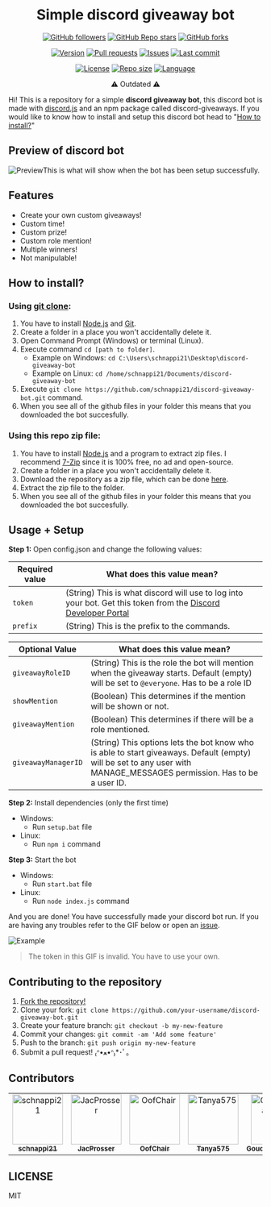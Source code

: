 <div align="center">
<h1 align="center">Simple discord giveaway bot</h1> 

[![GitHub followers](https://img.shields.io/github/followers/schnappi21)](https://github.com/schnappi21) [![GitHub Repo stars](https://img.shields.io/github/stars/schnappi21/discord-giveaway-bot)](https://github.com/schnappi21/discord-giveaway-bot/stargazers) [![GitHub forks](https://img.shields.io/github/forks/schnappi21/discord-giveaway-bot)](https://github.com/schnappi21/discord-giveaway-bot/network/members)

[![Version](https://shields.io/github/package-json/v/schnappi21/discord-giveaway-bot)](https://github.com/schnappi21/discord-giveaway-bot/blob/master/package.json) [![Pull requests](https://img.shields.io/github/issues-pr/schnappi21/discord-giveaway-bot)](https://github.com/schnappi21/discord-giveaway-bot/pulls) [![Issues](https://img.shields.io/github/issues-raw/schnappi21/discord-giveaway-bot)](https://github.com/schnappi21/discord-giveaway-bot/issues) [![Last commit](https://img.shields.io/github/last-commit/schnappi21/discord-giveaway-bot)](https://github.com/schnappi21/discord-giveaway-bot/commits/master)

[![License](https://img.shields.io/github/license/schnappi21/discord-giveaway-bot)](https://github.com/schnappi21/discord-giveaway-bot/blob/master/LICENSE) [![Repo size](https://img.shields.io/github/repo-size/schnappi21/discord-giveaway-bot)](https://github.com/schnappi21/discord-giveaway-bot) [![Language](https://img.shields.io/github/languages/top/schnappi21/discord-giveaway-bot)](https://github.com/schnappi21/discord-giveaway-bot/search?l=JavaScript) 


⚠️ Outdated ⚠️

</div>

Hi! This is a repository for a simple **discord giveaway bot**, this discord bot is made with [discord.js](https://discord.js.org/) and an npm package called discord-giveaways. If you would like to know how to install and setup this discord bot head to "[How to install?](#how-to-install)"

## Preview of discord bot
![Preview](https://i.imgur.com/2FYo4T1.png)This is what will show when the bot has been setup successfully.

## Features
* Create your own custom giveaways!
* Custom time!
* Custom prize!
* Custom role mention!
* Multiple winners!
* Not manipulable!

## How to install?

### Using [git clone](https://git-scm.com/docs/git-clone):
1. You have to install [Node.js](https://nodejs.org/en/download/) and [Git](https://git-scm.com/downloads).
2. Create a folder in a place you won't accidentally delete it.
3. Open Command Prompt (Windows) or terminal (Linux).
4. Execute command `cd [path to folder]`.
	- Example on Windows: `cd C:\Users\schnappi21\Desktop\discord-giveaway-bot`
	- Example on Linux: `cd /home/schnappi21/Documents/discord-giveaway-bot`
6. Execute `git clone https://github.com/schnappi21/discord-giveaway-bot.git` command.
7. When you see all of the github files in your folder this means that you downloaded the bot succesfully.

### Using this repo zip file:
1. You have to install [Node.js](https://nodejs.org/en/download/) and a program to extract zip files. I recommend [7-Zip](https://www.7-zip.org/) since it is 100% free, no ad and open-source.
2. Create a folder in a place you won't accidentally delete it.
3. Download the repository as a zip file, which can be done [here](https://github.com/0rso/discord-giveaway-bot/archive/refs/heads/master.zip).
4. Extract the zip file to the folder.
5. When you see all of the github files in your folder this means that you downloaded the bot succesfully.


## Usage + Setup

**Step 1:** Open config.json and change the following values:

| Required value | What does this value mean? |
| --- | --- |
| `token` | (String) This is what discord will use to log into your bot. Get this token from the [Discord Developer Portal](https://discord.com/developers/applications) |
| `prefix` | (String) This is the prefix to the commands. |

| Optional Value | What does this value mean? |
| --- | --- |
| `giveawayRoleID` | (String) This is the role the bot will mention when the giveaway starts. Default (empty) will be set to `@everyone`. Has to be a role ID |
| `showMention` | (Boolean) This determines if the mention will be shown or not. |
| `giveawayMention` | (Boolean) This determines if there will be a role mentioned. |
| `giveawayManagerID` | (String) This options lets the bot know who is able to start giveaways. Default (empty) will be set to any user with MANAGE_MESSAGES permission. Has to be a user ID. |

**Step 2:** Install dependencies (only the first time)
- Windows:
  - Run `setup.bat` file
- Linux:
  - Run `npm i` command

**Step 3:** Start the bot
- Windows:
  - Run `start.bat` file
- Linux:
  - Run `node index.js` command

And you are done! You have successfully made your discord bot run. If you are having any troubles refer to the GIF below or open an [issue](https://github.com/schnappi21/discord-giveaway-bot/issues/new).

![Example](https://user-images.githubusercontent.com/48368615/120048766-de352780-c00f-11eb-882e-b69e45e96c64.gif)
> The token in this GIF is invalid. You have to use your own.

## Contributing to the repository

1. [Fork the repository!](https://github.com/schnappi21/discord-giveaway-bot/fork)
2. Clone your fork: `git clone https://github.com/your-username/discord-giveaway-bot.git`
3. Create your feature branch: `git checkout -b my-new-feature`
4. Commit your changes: `git commit -am 'Add some feature'`
5. Push to the branch: `git push origin my-new-feature`
6. Submit a pull request! ₍ᐢ•ﻌ•ᐢ₎*･ﾟ｡

## Contributors
<div align="center">
<table>
<tr>
</tr>
<tr>
<td align="center"><a href="https://github.com/schnappi21"><img src="https://avatars.githubusercontent.com/u/64563726?v=4?s=100" width="100px;" alt="schnappi21"/><br /><sub><b>schnappi21</b></sub></a><br /></td>
<td align="center"><a href="https://github.com/JacProsser"><img src="https://avatars.githubusercontent.com/u/48368615?v=4?s=100" width="100px;" alt="JacProsser"/><br /><sub><b>JacProsser</b></sub></a><br /></td>
<td align="center"><a href="https://github.com/OofChair"><img src="https://avatars.githubusercontent.com/u/66800643?v=4?s=100" width="100px;" alt="OofChair"/><br /><sub><b>OofChair</b></sub></a><br /></td>
<td align="center"><a href="https://github.com/Tanya575"><img src="https://avatars.githubusercontent.com/u/80748971?v=4?s=100" width="100px;" alt="Tanya575"/><br /><sub><b>Tanya575</b></sub></a><br /></td>
<td align="center"><a href="https://github.com/GoudronViande24"><img src="https://avatars.githubusercontent.com/u/42936037?v=4?s=100" width="100px;" alt="GoudronViande24"/><br /><sub><b>GoudronViande24</b></sub></a><br /></td>
</tr>
</table>
</div>

## LICENSE
MIT
